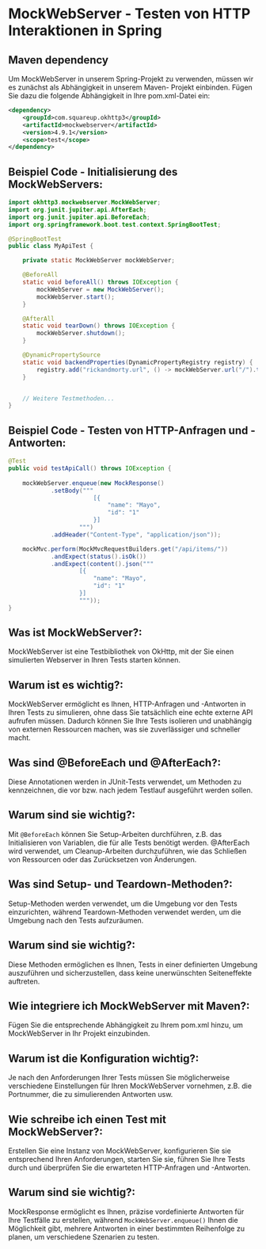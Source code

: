 # MockWebServer - Testen von HTTP Interaktionen in Spring
## Maven dependency
Um MockWebServer in unserem Spring-Projekt zu verwenden, müssen wir es zunächst als Abhängigkeit in unserem Maven-
Projekt einbinden. Fügen Sie dazu die folgende Abhängigkeit in Ihre pom.xml-Datei ein:
```xml
<dependency>
    <groupId>com.squareup.okhttp3</groupId>
    <artifactId>mockwebserver</artifactId>
    <version>4.9.1</version>
    <scope>test</scope>
</dependency>
```
## Beispiel Code - Initialisierung des MockWebServers:
```java
import okhttp3.mockwebserver.MockWebServer;
import org.junit.jupiter.api.AfterEach;
import org.junit.jupiter.api.BeforeEach;
import org.springframework.boot.test.context.SpringBootTest;

@SpringBootTest
public class MyApiTest {

    private static MockWebServer mockWebServer;

    @BeforeAll
    static void beforeAll() throws IOException {
        mockWebServer = new MockWebServer();
        mockWebServer.start();
    }

    @AfterAll
    static void tearDown() throws IOException {
        mockWebServer.shutdown();
    }

    @DynamicPropertySource
    static void backendProperties(DynamicPropertyRegistry registry) {
        registry.add("rickandmorty.url", () -> mockWebServer.url("/").toString());
    }


    // Weitere Testmethoden...
}
```

## Beispiel Code - Testen von HTTP-Anfragen und -Antworten:
```java
@Test
public void testApiCall() throws IOException {
    
    mockWebServer.enqueue(new MockResponse()
            .setBody("""
                        [{
                            "name": "Mayo",
                            "id": "1"
                        }]
                    """)
            .addHeader("Content-Type", "application/json"));

    mockMvc.perform(MockMvcRequestBuilders.get("/api/items/"))
            .andExpect(status().isOk())
            .andExpect(content().json("""
                    [{
                        "name": "Mayo",
                        "id": "1"
                    }]
                    """));
}
```

## Was ist MockWebServer?: 
MockWebServer ist eine Testbibliothek von OkHttp, mit der Sie einen simulierten Webserver in Ihren Tests starten können.

## Warum ist es wichtig?:
MockWebServer ermöglicht es Ihnen, HTTP-Anfragen und -Antworten in Ihren Tests zu simulieren, ohne dass Sie tatsächlich eine echte externe API aufrufen müssen. Dadurch können Sie Ihre Tests isolieren und unabhängig von externen Ressourcen machen, was sie zuverlässiger und schneller macht.


## Was sind @BeforeEach und @AfterEach?: 
Diese Annotationen werden in JUnit-Tests verwendet, um Methoden zu kennzeichnen, die vor bzw. nach jedem Testlauf ausgeführt werden sollen.

## Warum sind sie wichtig?: 
Mit `@BeforeEach` können Sie Setup-Arbeiten durchführen, z.B. das Initialisieren von Variablen, die für alle Tests benötigt werden. @AfterEach wird verwendet, um Cleanup-Arbeiten durchzuführen, wie das Schließen von Ressourcen oder das Zurücksetzen von Änderungen.

## Was sind Setup- und Teardown-Methoden?: 
Setup-Methoden werden verwendet, um die Umgebung vor den Tests einzurichten, während Teardown-Methoden verwendet werden, um die Umgebung nach den Tests aufzuräumen.

## Warum sind sie wichtig?: 
Diese Methoden ermöglichen es Ihnen, Tests in einer definierten Umgebung auszuführen und sicherzustellen, dass keine unerwünschten Seiteneffekte auftreten.

## Wie integriere ich MockWebServer mit Maven?:
Fügen Sie die entsprechende Abhängigkeit zu Ihrem pom.xml hinzu, um MockWebServer in Ihr Projekt einzubinden.

## Warum ist die Konfiguration wichtig?: 
Je nach den Anforderungen Ihrer Tests müssen Sie möglicherweise verschiedene Einstellungen für Ihren MockWebServer vornehmen, z.B. die Portnummer, die zu simulierenden Antworten usw.

## Wie schreibe ich einen Test mit MockWebServer?:
Erstellen Sie eine Instanz von MockWebServer, konfigurieren Sie sie entsprechend Ihren Anforderungen, starten Sie sie, führen Sie Ihre Tests durch und überprüfen Sie die erwarteten HTTP-Anfragen und -Antworten.

## Warum sind sie wichtig?: 
MockResponse ermöglicht es Ihnen, präzise vordefinierte Antworten für Ihre Testfälle zu erstellen, während `MockWebServer.enqueue()` Ihnen die Möglichkeit gibt, mehrere Antworten in einer bestimmten Reihenfolge zu planen, um verschiedene Szenarien zu testen.